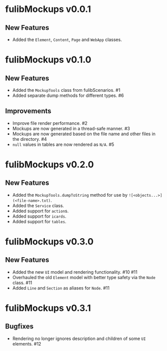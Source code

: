 # fulibMockups v0.0.1

## New Features

+ Added the `Element`, `Content`, `Page` and `WebApp` classes.

# fulibMockups v0.1.0

## New Features

+ Added the `MockupTools` class from fulibScenarios. #1
+ Added separate dump methods for different types. #6

## Improvements

* Improve file render performance. #2
* Mockups are now generated in a thread-safe manner. #3
* Mockups are now generated based on the file name and other files in the directory. #4
* `null` values in tables are now rendered as `N/A`. #5

# fulibMockups v0.2.0

## New Features

+ Added the `MockupTools.dumpToString` method for use by `![<objects...>](<file-name>.txt)`.
+ Added the `Service` class.
+ Added support for `action`s.
+ Added support for `icards`.
+ Added support for `tables`.

# fulibMockups v0.3.0

## New Features

+ Added the new `UI` model and rendering functionality. #10 #11
+ Overhauled the old `Element` model with better type safety via the `Node` class. #11
+ Added `Line` and `Section` as aliases for `Node`. #11

# fulibMockups v0.3.1

## Bugfixes

* Rendering no longer ignores description and children of some `UI` elements. #12

